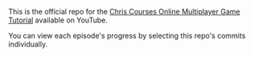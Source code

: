 This is the official repo for the [Chris Courses Online Multiplayer Game Tutorial](https://www.youtube.com/watch?v=Wcvqnx14cZA) available on YouTube.

You can view each episode's progress by selecting this repo's commits individually.
